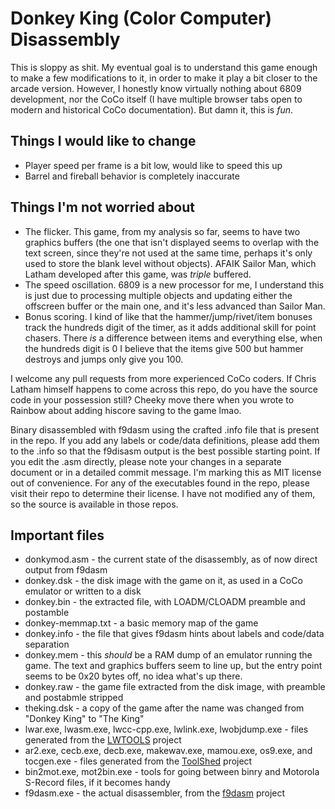 # Donkey King (Color Computer) Disassembly

This is sloppy as shit. My eventual goal is to understand this game enough to make a few modifications to it, in order to make it play a bit closer to the arcade version. However, I honestly know virtually nothing about 6809 development, nor the CoCo itself (I have multiple browser tabs open to modern and historical CoCo documentation). But damn it, this is *fun*.

## Things I would like to change
* Player speed per frame is a bit low, would like to speed this up
* Barrel and fireball behavior is completely inaccurate

## Things I'm not worried about
* The flicker. This game, from my analysis so far, seems to have two graphics buffers (the one that isn't displayed seems to overlap with the text screen, since they're not used at the same time, perhaps it's only used to store the blank level without objects). AFAIK Sailor Man, which Latham developed after this game, was *triple* buffered.
* The speed oscillation. 6809 is a new processor for me, I understand this is just due to processing multiple objects and updating either the offscreen buffer or the main one, and it's less advanced than Sailor Man.
* Bonus scoring. I kind of like that the hammer/jump/rivet/item bonuses track the hundreds digit of the timer, as it adds additional skill for point chasers. There *is* a difference between items and everything else, when the hundreds digit is 0 I believe that the items give 500 but hammer destroys and jumps only give you 100.

I welcome any pull requests from more experienced CoCo coders. If Chris Latham himself happens to come across this repo, do you have the source code in your possession still? Cheeky move there when you wrote to Rainbow about adding hiscore saving to the game lmao.

Binary disassembled with f9dasm using the crafted .info file that is present in the repo. If you add any labels or code/data definitions, please add them to the .info so that the f9disasm output is the best possible starting point. If you edit the .asm directly, please note your changes in a separate document or in a detailed commit message. I'm marking this as MIT license out of convenience. For any of the executables found in the repo, please visit their repo to determine their license. I have not modified any of them, so the source is available in those repos.

## Important files
* donkymod.asm - the current state of the disassembly, as of now direct output from f9dasm
* donkey.dsk - the disk image with the game on it, as used in a CoCo emulator or written to a disk
* donkey.bin - the extracted file, with LOADM/CLOADM preamble and postamble
* donkey-memmap.txt - a basic memory map of the game
* donkey.info - the file that gives f9dasm hints about labels and code/data separation
* donkey.mem - this *should* be a RAM dump of an emulator running the game. The text and graphics buffers seem to line up, but the entry point seems to be 0x20 bytes off, no idea what's up there.
* donkey.raw - the game file extracted from the disk image, with preamble and postabmle stripped
* theking.dsk - a copy of the game after the name was changed from "Donkey King" to "The King"
* lwar.exe, lwasm.exe, lwcc-cpp.exe, lwlink.exe, lwobjdump.exe - files generated from the [LWTOOLS](http://www.lwtools.ca) project
* ar2.exe, cecb.exe, decb.exe, makewav.exe, mamou.exe, os9.exe, and tocgen.exe - files generated from the [ToolShed](https://github.com/n6il/toolshed) project
* bin2mot.exe, mot2bin.exe - tools for going between binry and Motorola S-Record files, if it becomes handy
* f9dasm.exe - the actual disassembler, from the [f9dasm](https://github.com/Arakula/f9dasm) project